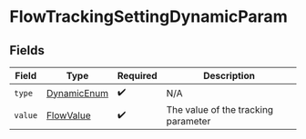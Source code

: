 # FlowTrackingSettingDynamicParam


## Fields

| Field                                                 | Type                                                  | Required                                              | Description                                           |
| ----------------------------------------------------- | ----------------------------------------------------- | ----------------------------------------------------- | ----------------------------------------------------- |
| `type`                                                | [DynamicEnum](../../models/components/DynamicEnum.md) | :heavy_check_mark:                                    | N/A                                                   |
| `value`                                               | [FlowValue](../../models/components/FlowValue.md)     | :heavy_check_mark:                                    | The value of the tracking parameter                   |